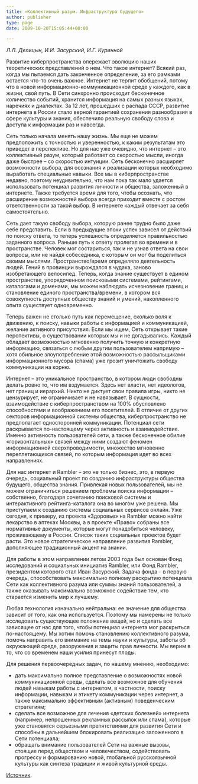 ```yaml
---
title: «Коллективный разум. Инфраструктура будущего»
author: publisher
type: page
date: 2009-10-20T15:05:44+00:00

---
```

_Л.Л. Делицын, И.И. Засурский, И.Г. Куринной_

Развитие киберпространства опережает эволюцию наших теоретических представлений о нем. Что такое интернет? Всякий раз, когда мы пытаемся дать законченное определение, за его рамками остается что-то очень важное. Интернет не терпит обобщений, потому что в новой информационно-коммуникационной среде у каждого, как в жизни, свой путь. В Сети синхронно происходит бесконечное количество событий, хранится информация на самых разных языках, наречиях и диалектах. За 12 лет, прошедших с распада СССР, развитие интернета в России стало верной гарантией сохранения разнообразия в сфере культуры и знания, обеспечило реальную свободу слова и доступа к информации раз и навсегда.

Сеть только начала менять нашу жизнь. Мы еще не можем предположить с точностью и уверенностью, к каким результатам это приведет в перспективе. Но для нас уже очевидно, что интернет – это коллективный разум, который работает со скоростью мысли, иногда даже быстрее – со скоростью интуиции. Сеть бесконечно расширяет возможности выбора, для осознания и реализации которых необходимо выработать специальные навыки. Все мы в киберпространстве недавно, поэтому неудивительно, что нам пока так мало удается использовать потенциал развития личности и общества, заложенный в интернете. Также требуется время для того, чтобы осознать, что расширение возможностей выбора всегда приходит вместе с ростом ответственности за такой выбор. В интернете каждый отвечает за себя самостоятельно.

Сеть дает такую свободу выбора, которую ранее трудно было даже себе представить. Если в предыдущие эпохи успех зависел от действий по поиску ответа, то теперь успешность определяется правильностью заданного вопроса. Раньше путь к ответу пролегал во времени и в пространстве. Человек мог состариться, так и не узнав ответа на свои вопросы, или не найдя собеседника, с которым он мог бы поделиться своими мыслями. Пространство/время определяло деятельность людей. Гений в провинции вырождался в чудака, заново изобретающего велосипед. Теперь, когда знание существует в едином пространстве, упорядоченном поисковыми системами, рейтингами, каталогами и доменами, мы можем наблюдать исчезновение границ и становление единого пространства/времени, в котором вся совокупность доступных обществу знаний и умений, накопленного опыта существует одновременно.

Теперь важен не столько путь как перемещение, сколько воля к движению, к поиску, навыки работы с информацией и коммуникацией, желание активного присутствия. Если мы ищем, Сеть открывает такие перспективы, о существовании которых мы и не догадывались. Каждый обладает возможностью мгновенно получить точную и конкретную информацию, связаться с любым другим пользователем напрямую – хотя обильное злоупотребление этой возможностью рассыльщиками информационного мусора (спама) уже грозит уничтожить свободу коммуникации на корню.

Интернет – это уникальное пространство, в котором люди свободны делать ровно то, что им вздумается. Здесь нет власти, нет идеологов, нет границ и иерархий. Никто не диктует свои правила игры, никто не цензурирует, не ограничивает и не навязывает. В сущности, взаимодействие с киберпространством на 100% обусловлено способностями и воображением его посетителей. В отличие от других секторов информационной системы общества, киберпространство не предполагает односторонней коммуникации. Потенциал сети раскрывается по-настоящему через активность и взаимодействие. Именно активность пользователей сети, а также бесконечное обилие «горизонтальных» связей между ними создают феномен информационной сверхпроводимости, множество мгновенно переплетающихся связей, по которым информация идет во всех направлениях.

Для нас интернет и Rambler – это не только бизнес, это, в первую очередь, социальный проект по созданию инфраструктуры общества будущего, общества знания. Привлекая новых пользователей, мы не можем ограничиться решением проблемы поиска информации – собственно, благодаря сочетанию поисковой системы и интерактивного рейтинга-каталога она во многом уже решена. Мы приступаем к созданию системы социальных сервисов онлайн. Уже сегодня, к примеру, из проекта «Здоровье» на Rambler можно найти лекарство в аптеках Москвы, а в проекте «Право» собраны все нормативные документы, которые могут понадобиться человеку, проживающему в России. Список таких социальных проектов будет расти. Это новое стратегическое направление развития Rambler, дополняющее традиционный акцент на знании.

Для работы в этом направлении летом 2003 года был основан Фонд исследований и социальных инициатив Rambler, или Фонд Rambler, президентом которого стал Иван Засурский. Задача фонда – в первую очередь, способствовать максимально полному раскрытию потенциала Сети как коллективного разума или суммы знаний пользователей, а также оказывать максимально возможное содействие тем, кто старается изменить мир к лучшему.

Любая технология изначально нейтральна: ее значение для общества зависит от того, как она используется. Поэтому мы намерены не только исследовать существующее положение вещей, но и сделать все зависящее от нас для того, чтобы потенциал интернета мог раскрыться по-настоящему. Мы хотим помочь становлению коллективного разума, помочь направить его внимание на темы науки и культуры, заботы об окружающей среде, разоружения и защиты прав личности. Мы верим в то, что со временем наши усилия принесут плоды.

Для решения первоочередных задач, по нашему мнению, необходимо:

- дать максимально полное представление о возможностях новой коммуникационной среды, сделать все возможное для обучения людей навыкам работы с интернетом, в частности, поиску информации, навыкам и этикету коммуникации через интернет, а также максимально эффективным (активным) поведенческим стратегиям;
- сделать все возможное для лечения «детских болезней» интернета (например, непрошенных рекламных рассылок или спама), которые уже становятся серьезными препятствиями для развития Сети и способны в дальнейшем блокировать реализацию заложенного в Сети потенциала;
- обращать внимание пользователей Сети на важные вызовы, стоящие перед обществом и человечеством, содействовать прогрессу и формированию новой, глобальной русскоязычной культуры как синтеза традиции и живой культурной среды.

[Источник][1].

 [1]: http://emag.iis.ru/arc/infosoc/emag.nsf/BPA/0cfc15e9a13dc2fcc3256ee7003bf2f5